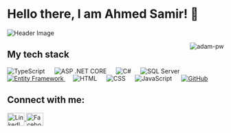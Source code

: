 # Hello there, I am Ahmed Samir! 👋

![Header Image](https://github.com/halfrost/halfrost/blob/master/icons/header_.png)

<p><img align="right" src="https://github.com/Adam-pw/Adam-pw/blob/main/animation_500_kxa883sd.gif" alt="adam-pw" /></p>

## My tech stack

<p align="left"> 
  <a> 
    <img alt="TypeScript" src="https://img.shields.io/badge/-TypeScript-blue?logo=Typescript&logoColor=black">
  </a> 
  &emsp;
  <a> 
    <img alt="ASP .NET CORE" src="https://img.shields.io/badge/-ASP%20.NET%20CORE-green?logo=asp.net&Color=white">
  </a>
  &emsp;
  <a> 
     <img alt="C#" src="https://img.shields.io/badge/C%23%20-%23239120.svg?logo=c-sharp&logoColor=white">
   </a>
  &emsp;
  <a> 
    <img alt="SQL Server" src="https://img.shields.io/badge/-SQL%20Server-blue?logo=microsoft-sql-server&logoColor=white">
  </a> 
  &emsp;
  <a href="https://docs.microsoft.com/en-us/ef/" target="_blank"> 
    <img alt="Entity Framework" src="https://img.shields.io/badge/Entity%20Framework%20-%231572B6.svg?logo=entity-framework&logoColor=white">
  </a> 
  &emsp;
  <a> 
    <img alt="HTML" src="https://img.shields.io/badge/HTML%20-%23E34F26.svg?logo=html5&logoColor=white">
  </a>
  &emsp;
  <a> 
    <img alt="CSS" src="https://img.shields.io/badge/CSS%20-%231572B6.svg?logo=css3&logoColor=white">
  </a> 
  &emsp;
  <a> 
     <img alt="JavaScript" src="https://img.shields.io/badge/JavaScript%20-%23F7DF1E.svg?logo=javascript&logoColor=black">
   </a>
  &emsp;
  <a href="https://github.com/your-username" target="_blank"> 
    <img alt="GitHub" src="https://img.shields.io/badge/-GitHub-black?logo=github&logoColor=white">
  </a>
</p>
 

## Connect with me:

<p align="left">
  <a href="https://www.linkedin.com/in/ahmed-samir-4a612826a/" target="_blank">
    <img align="center" src="https://raw.githubusercontent.com/rahuldkjain/github-profile-readme-generator/master/src/images/icons/Social/linked-in-alt.svg" alt="LinkedIn" height="30" width="40" />
  </a>
  <a href="https://www.facebook.com/a7medsamer1999/" target="_blank">
    <img align="center" src="https://raw.githubusercontent.com/rahuldkjain/github-profile-readme-generator/master/src/images/icons/Social/facebook.svg" alt="Facebook" height="30" width="40" />
  </a>
</p>
